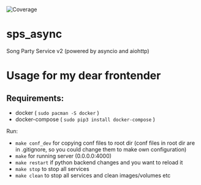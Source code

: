 ![Coverage](https://codecov.io/gh/maqquettex/sps_async/branch/dev/graph/badge.svg)
# sps_async
Song Party Service v2 (powered by asyncio and aiohttp)

# Usage for my dear frontender

## Requirements:

 * docker ( ``` sudo pacman -S docker ``` )
 * docker-compose ( ``` sudo pip3 install docker-compose ``` )

Run:

 * ``` make conf_dev ``` for copying conf files to root dir (conf files in root dir are in .gitignore, so you  could change them to make own configuration)
 * ``` make ``` for running server (0.0.0.0:4000)
 * ``` make restart ``` if python backend changes and you want to reload it
 * ``` make stop ``` to stop all services
 * ``` make clean ``` to stop all services and clean images/volumes etc

